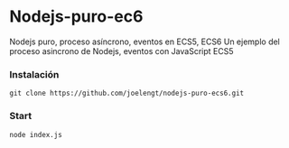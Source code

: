 # Nodejs-puro-ec6
Nodejs puro, proceso asíncrono, eventos en ECS5, ECS6
Un ejemplo del proceso asincrono de Nodejs, eventos con JavaScript ECS5

### Instalación
```
git clone https://github.com/joelengt/nodejs-puro-ecs6.git
```

### Start
```
node index.js
```
